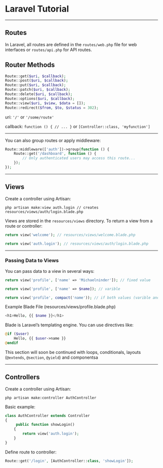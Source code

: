 # Laravel Tutorial

---
## Routes
In Laravel, all routes are defined in the `routes/web.php` file for web interfaces or `routes/api.php` for API routes.
## Router Methods
```php
Route::get($uri, $callback);
Route::post($uri, $callback);
Route::put($uri, $callback);
Route::patch($uri, $callback);
Route::delete($uri, $callback);
Route::options($uri, $callback);
Route::view($uri, $view, $data = []);
Route::redirect($from, $to, $status = 302);
```
uri: `'/'` or  `'/some/route'`

callback: `function () { // ... }` or `[Controller::class, 'myfunction']`

---
You can also group routes or apply middleware:
```php
Route::middleware(['auth'])->group(function () {
    Route::get('/dashboard', function () {
        // Only authenticated users may access this route...
    });
});
```
---

## Views
Create a controller using Artisan:
```
php artisan make:view auth.login // creates resources/views/auth/login.blade.php
```
Views are stored in the `resources/views` directory.
To return a view from a route or controller:
```php
return view('welcome'); // resources/views/welcome.blade.php

return view('auth.login'); // resources/views/auth/login.blade.php
```
---
### Passing Data to Views
You can pass data to a view in several ways:
```php
return view('profile', ['name' => 'Michaelninder']); // fixed value

return view('profile', ['name' => $name]); // varible

return view('profile', compact('name')); // if both values (varible and datavalue have the same name
```
Example Blade File (resources/views/profile.blade.php)
```php
<h1>Hello, {{ $name }}</h1>
```
Blade is Laravel’s templating engine. You can use directives like:
```php
@if ($user)
    Hello, {{ $user->name }}
@endif
```
This section will soon be continued with loops, conditionals, layouts (`@extends`, `@section`, `@yield`) and componentsa

---
## Controllers
Create a controller using Artisan:
```
php artisan make:controller AuthController
```
Basic example:
```php
class AuthController extends Controller
{
     public function showLogin()
    {
        return view('auth.login');
    }
}
```
Define route to controller:
```php
Route::get('/login', [AuthController::class, 'showLogin']);
```
